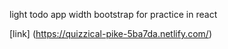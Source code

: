 light todo app width bootstrap for practice in react

[link] (https://quizzical-pike-5ba7da.netlify.com/)